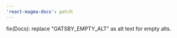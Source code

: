 ```yaml
---
'react-magma-docs': patch
---
```


fix(Docs): replace "GATSBY_EMPTY_ALT" as alt text for empty alts.
